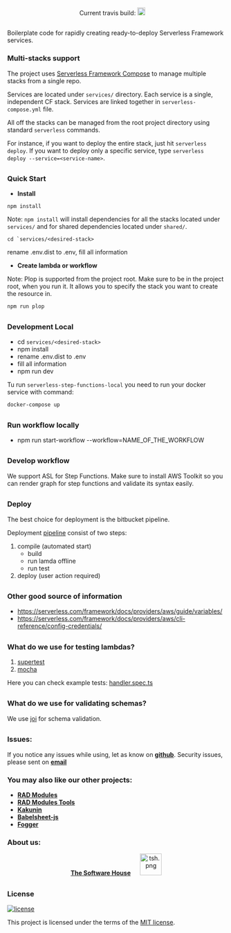 <p align="center">
 <img src="data/logo.svg" alt="" />
</p>

<p align="center">
   Current travis build:
  <a href="https://travis-ci.com/TheSoftwareHouse/serverless-boilerplate"><img src="https://travis-ci.com/TheSoftwareHouse/serverless-boilerplate.svg?branch=master" alt="build status" height="18"></a>
  &emsp;
</p>

##

Boilerplate code for rapidly creating ready-to-deploy Serverless Framework services.

### Multi-stacks support

The project uses [Serverless Framework Compose](https://www.serverless.com/framework/docs/guides/compose) to manage multiple stacks from a single repo.

Services are located under `services/` directory. Each service is a single, independent CF stack.
Services are linked together in `serverless-compose.yml` file.

All off the stacks can be managed from the root project directory using standard `serverless` commands.

For instance, if you want to deploy the entire stack, just hit `serverless deploy`.
If you want to deploy only a specific service, type `serverless deploy --service=<service-name>`.


##

### Quick Start


- **Install**

```
npm install
```

Note: `npm install` will install dependencies for all the stacks located under `services/` and for shared dependencies located under `shared/`.

```
cd `services/<desired-stack>
```

rename .env.dist to .env, fill all information

- **Create lambda or workflow**

Note: Plop is supported from the project root. Make sure to be in the project root, when you run it.
It allows you to specify the stack you want to create the resource in.

```
npm run plop
```

##

### Development Local

- cd `services/<desired-stack>`
- npm install
- rename .env.dist to .env
- fill all information
- npm run dev

Tu run `serverless-step-functions-local` you need to run your docker service with command:

``docker-compose up``

##

### Run workflow locally

- npm run start-workflow --workflow=NAME_OF_THE_WORKFLOW

##

### Develop workflow

We support ASL for Step Functions. Make sure to install AWS Toolkit so you can render graph for step functions and validate its syntax easily.

##

### Deploy

The best choice for deployment is the bitbucket pipeline.

Deployment [pipeline](bitbucket-pipelines.yml) consist of two steps:

1. compile (automated start)
   - build
   - run lamda offline
   - run test
2. deploy (user action required)

##

### Other good source of information

- https://serverless.com/framework/docs/providers/aws/guide/variables/
- https://serverless.com/framework/docs/providers/aws/cli-reference/config-credentials/

##

### What do we use for testing lambdas?

1. [supertest](https://github.com/visionmedia/supertest#readme)
1. [mocha](https://mochajs.org/)

Here you can check example tests: [handler.spec.ts](services/api/src/functions/example-lambda/tests/handler.spec.ts)

##

### What do we use for validating schemas?

We use [joi](https://joi.dev/) for schema validation.

##

### **Issues:**

If you notice any issues while using, let as know on **[github](https://github.com/TheSoftwareHouse/serverless-boilerplate/issues)**.
Security issues, please sent on <a href="mailto:security.opensource@tsh.io"><b>email</b></a>

### **You may also like our other projects:**

- **[RAD Modules](https://github.com/TheSoftwareHouse/rad-modules)**
- **[RAD Modules Tools](https://github.com/TheSoftwareHouse/rad-modules-tools)**
- **[Kakunin](https://github.com/TheSoftwareHouse/Kakunin)**
- **[Babelsheet-js](https://github.com/TheSoftwareHouse/babelsheet-js)**
- **[Fogger](https://github.com/TheSoftwareHouse/fogger)**

### **About us:**

<p align="center">
  <a href="https://tsh.io/pl"><b>The Software House</b></a>
  &emsp;
  <img src="data/tsh.png" alt="tsh.png" width="50" />
</p>

##

### License

[![license](https://img.shields.io/badge/license-MIT-4dc71f.svg)](https://raw.githubusercontent.com/TheSoftwareHouse/serverless-boilerplate/main/LICENSE)

This project is licensed under the terms of the [MIT license](/LICENSE).
